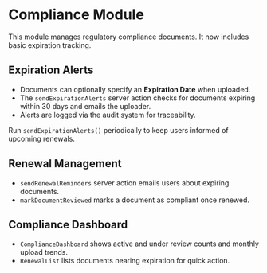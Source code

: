 # Compliance Module

This module manages regulatory compliance documents. It now includes basic expiration tracking.

## Expiration Alerts

- Documents can optionally specify an **Expiration Date** when uploaded.
- The `sendExpirationAlerts` server action checks for documents expiring within 30 days and emails the uploader.
- Alerts are logged via the audit system for traceability.

Run `sendExpirationAlerts()` periodically to keep users informed of upcoming renewals.

## Renewal Management

- `sendRenewalReminders` server action emails users about expiring documents.
- `markDocumentReviewed` marks a document as compliant once renewed.

## Compliance Dashboard

- `ComplianceDashboard` shows active and under review counts and monthly upload trends.
- `RenewalList` lists documents nearing expiration for quick action.
